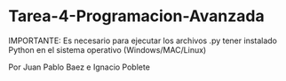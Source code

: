 # Tarea-4-Programacion-Avanzada
IMPORTANTE: Es necesario para ejecutar los archivos .py tener instalado Python en el sistema operativo (Windows/MAC/Linux)

Por Juan Pablo Baez e Ignacio Poblete

